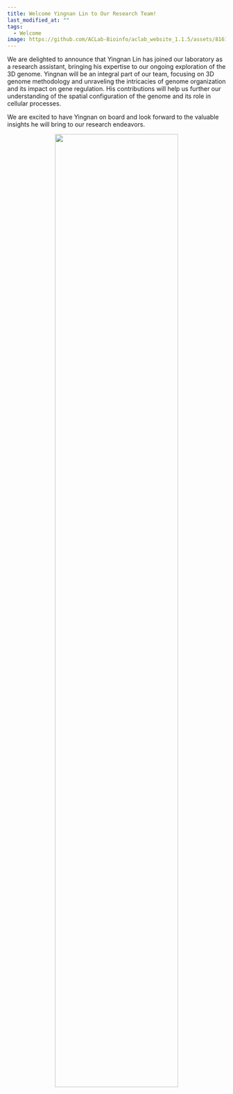 ```yaml
---
title: Welcome Yingnan Lin to Our Research Team!
last_modified_at: ""
tags: 
  - Welcome
image: https://github.com/ACLab-Bioinfo/aclab_website_1.1.5/assets/81615397/058e8371-38ff-4209-bddd-e091b045d739
---
```


We are delighted to announce that Yingnan Lin has joined our laboratory as a research assistant, bringing his expertise to our ongoing exploration of the 3D genome. Yingnan will be an integral part of our team, focusing on 3D genome methodology and unraveling the intricacies of genome organization and its impact on gene regulation. His contributions will help us further our understanding of the spatial configuration of the genome and its role in cellular processes.

We are excited to have Yingnan on board and look forward to the valuable insights he will bring to our research endeavors.

<p align="center" width="75%">
    <img width="75%" src="https://github.com/ACLab-Bioinfo/aclab_website_1.1.5/assets/81615397/058e8371-38ff-4209-bddd-e091b045d739">
</p>